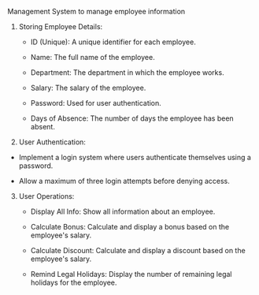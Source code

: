 Management System to manage employee information

1. Storing Employee Details:

   - ID (Unique): A unique identifier for each employee.

   - Name: The full name of the employee.

   - Department: The department in which the employee works.

   - Salary: The salary of the employee.

   - Password: Used for user authentication.

   - Days of Absence: The number of days the employee has been absent.

  2. User Authentication:

   - Implement a login system where users authenticate themselves using a password.

   - Allow a maximum of three login attempts before denying access.

 

3. User Operations:

   - Display All Info: Show all information about an employee.

   - Calculate Bonus: Calculate and display a bonus based on the employee's salary.

   - Calculate Discount: Calculate and display a discount based on the employee's salary.

   - Remind Legal Holidays: Display the number of remaining legal holidays for the employee.

